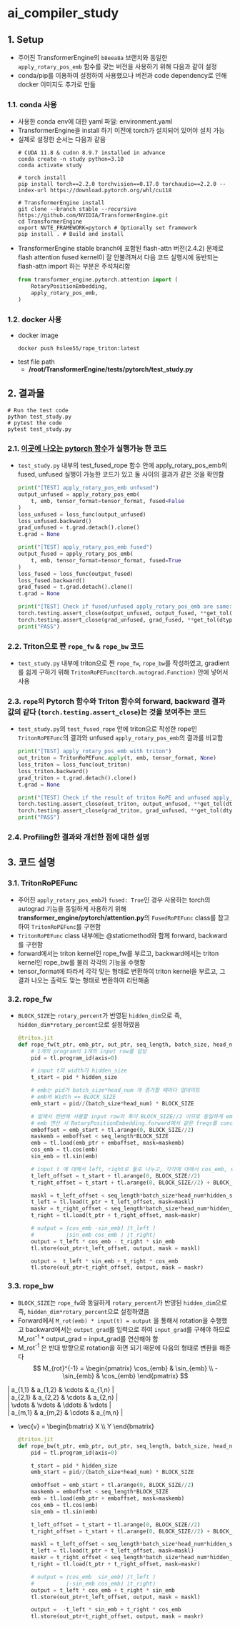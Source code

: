 # ai_compiler_study
## 1. Setup
- 주어진 TransformerEngine의 `b8eea8a` 브랜치와 동일한 `apply_rotary_pos_emb` 함수를 갖는 버전을 사용하기 위해 다음과 같이 설정
- conda/pip를 이용하여 설정하여 사용했으나 버전과 code dependency로 인해 docker 이미지도 추가로 만듦
### 1.1. conda 사용
- 사용한 conda env에 대한 yaml 파일: environment.yaml
- TransformerEngine을 install 하기 이전에 torch가 설치되어 있어야 설치 가능
- 실제로 설정한 순서는 다음과 같음
    ```shell
    # CUDA 11.8 & cudnn 8.9.7 installed in advance
    conda create -n study python=3.10
    conda activate study
    
    # torch install
    pip install torch==2.2.0 torchvision==0.17.0 torchaudio==2.2.0 --index-url https://download.pytorch.org/whl/cu118

    # TransformerEngine install
    git clone --branch stable --recursive https://github.com/NVIDIA/TransformerEngine.git
    cd TransformerEngine
    export NVTE_FRAMEWORK=pytorch # Optionally set framework
    pip install . # Build and install
    ```
- TransformerEngine stable branch에 포함된 flash-attn 버전(2.4.2) 문제로 flash attention fused kernel이 잘 안불려져서 다음 코드 실행시에 동반되는 flash-attn import 하는 부분은 주석처리함
    ```python
    from transformer_engine.pytorch.attention import (
        RotaryPositionEmbedding,
        apply_rotary_pos_emb,
    )
    ```
### 1.2. docker 사용
- docker image
    ```shell
    docker push hslee55/rope_triton:latest
    ```
- test file path
    - **/root/TransformerEngine/tests/pytorch/test_study.py**


## 2. 결과물
```shell
# Run the test code
python test_study.py
# pytest the code
pytest test_study.py
```
### 2.1. [**이곳에 나오는 pytorch 함수**](https://github.com/NVIDIA/TransformerEngine/blob/b8eea8aaa94bb566c3a12384eda064bda8ac4fd7/transformer_engine/pytorch/attention.py#L1170-L1230)가 실행가능 한 코드
- `test_study.py` 내부의 test_fused_rope 함수 안에 apply_rotary_pos_emb의 fused, unfused 실행이 가능한 코드가 있고 둘 사이의 결과가 같은 것을 확인함
    ```python
    print("[TEST] apply_rotary_pos_emb unfused")
    output_unfused = apply_rotary_pos_emb(
        t, emb, tensor_format=tensor_format, fused=False
    )
    loss_unfused = loss_func(output_unfused)
    loss_unfused.backward()
    grad_unfused = t.grad.detach().clone()
    t.grad = None

    print("[TEST] apply_rotary_pos_emb fused")
    output_fused = apply_rotary_pos_emb(
        t, emb, tensor_format=tensor_format, fused=True
    )
    loss_fused = loss_func(output_fused)
    loss_fused.backward()
    grad_fused = t.grad.detach().clone()
    t.grad = None

    print("[TEST] Check if fused/unfused apply_rotary_pos_emb are same:", end=" ")
    torch.testing.assert_close(output_unfused, output_fused, **get_tol(dtype))
    torch.testing.assert_close(grad_unfused, grad_fused, **get_tol(dtype))
    print("PASS")
    ```

### 2.2. Triton으로 짠 `rope_fw` & `rope_bw` 코드
- `test_study.py` 내부에 triton으로 짠 `rope_fw`, `rope_bw`를 작성하였고, gradient를 쉽게 구하기 위해 `TritonRoPEFunc(torch.autograd.Function)` 안에 넣어서 사용

### 2.3. `rope`의 Pytorch 함수와 Triton 함수의 forward, backward 결과 값의 같다 (`torch.testing.assert_close`)는 것을 보여주는 코드
- `test_study.py`의 `test_fused_rope` 안에 triton으로 작성한 rope인 `TritonRoPEFunc`의 결과와 unfused `apply_rotary_pos_emb`의 결과를 비교함
    ```python
    print("[TEST] apply_rotary_pos_emb with triton")
    out_triton = TritonRoPEFunc.apply(t, emb, tensor_format, None)
    loss_triton = loss_func(out_triton)
    loss_triton.backward()
    grad_triton = t.grad.detach().clone()
    t.grad = None

    print("[TEST] Check if the result of triton RoPE and unfused apply_rotary_pos_emb are same:", end=" ")
    torch.testing.assert_close(out_triton, output_unfused, **get_tol(dtype))
    torch.testing.assert_close(grad_triton, grad_unfused, **get_tol(dtype))
    print("PASS")
    ```

### 2.4. Profiling한 결과와 개선한 점에 대한 설명

## 3. 코드 설명
### 3.1. TritonRoPEFunc
- 주어진 `apply_rotary_pos_emb`가 `fused: True`인 경우 사용하는 torch의 autograd 기능을 동일하게 사용하기 위해 **transformer_engine/pytorch/attention.py**의 `FusedRoPEFunc` class를 참고하여 `TritonRoPEFunc`를 구현함
- `TritonRoPEFunc` class 내부에는 @staticmethod와 함께 forward, backward를 구현함
- forward에서는 triton kernel인 rope_fw를 부르고, backward에서는 triton kernel인 rope_bw를 불러 각각의 기능을 수행함
- tensor_format에 따라서 각각 맞는 형태로 변환하여 triton kernel을 부르고, 그 결과 나오는 출력도 맞는 형태로 변환하여 리턴해줌

### 3.2. rope_fw
- `BLOCK_SIZE`는 `rotary_percent`가 반영된 `hidden_dim`으로 즉, `hidden_dim*rotary_percent`으로 설정하였음
    ```python
    @triton.jit
    def rope_fw(t_ptr, emb_ptr, out_ptr, seq_length, batch_size, head_num, hidden_size, BLOCK_SIZE:tl.constexpr):
        # 1개의 program이 1개의 input row를 담당
        pid = tl.program_id(axis=0)

        # input t의 width가 hidden_size
        t_start = pid * hidden_size

        # emb는 pid가 batch_size*head_num 개 증가할 때마다 업데이트
        # emb의 Width == BLOCK_SIZE
        emb_start = pid//(batch_size*head_num) * BLOCK_SIZE

        # 밑에서 한번에 사용할 input row의 폭이 BLOCK_SIZE//2 이므로 동일하게 emboffset도 BLOCK_SIZE//2만 load
        # emb 연산 시 RotaryPositionEmbedding.forward에서 같은 freqs를 concat하므로 BLOCK_SIZE//2를 load하고 두번 반복해서 사용 가능
        emboffset = emb_start + tl.arange(0, BLOCK_SIZE//2)
        maskemb = emboffset < seq_length*BLOCK_SIZE
        emb = tl.load(emb_ptr + emboffset, mask=maskemb)
        cos_emb = tl.cos(emb)
        sin_emb = tl.sin(emb)

        # input t 에 대해서 left, right로 둘로 나누고, 각각에 대해서 cos_emb, sin_emb에 맞는 elemwise mult.를 해준다
        t_left_offset = t_start + tl.arange(0, BLOCK_SIZE//2)
        t_right_offset = t_start + tl.arange(0, BLOCK_SIZE//2) + BLOCK_SIZE//2

        maskl = t_left_offset < seq_length*batch_size*head_num*hidden_size
        t_left = tl.load(t_ptr + t_left_offset, mask=maskl)
        maskr = t_right_offset < seq_length*batch_size*head_num*hidden_size
        t_right = tl.load(t_ptr + t_right_offset, mask=maskr)

        # output = ⌈cos_emb -sin_emb⌉ ⌈t_left ⌉
        #          ⌊sin_emb cos_emb ⌋ ⌊t_right⌋
        output = t_left * cos_emb - t_right * sin_emb
        tl.store(out_ptr+t_left_offset, output, mask = maskl)

        output =  t_left * sin_emb + t_right * cos_emb
        tl.store(out_ptr+t_right_offset, output, mask = maskr)
    ```

### 3.3. rope_bw
- `BLOCK_SIZE`는 `rope_fw`와 동일하게 `rotary_percent`가 반영된 `hidden_dim`으로 즉, `hidden_dim*rotary_percent`으로 설정하였음
- Forward에서 `M_rot(emb) * input(t) = output` 을 통해서 rotation을 수행했고 backward에서는 `output_grad`를 입력으로 하여 `input_grad`를 구해야 하므로 M_rot<sup>-1</sup> * output_grad = input_grad를 연산해야 함
- M_rot<sup>-1</sup> 은 반대 방향으로 rotation을 하면 되기 때문에 다음의 형태로 변환을 해준다
$$
M_{rot}^{-1} =
\begin{pmatrix}
\cos_{emb} & \sin_{emb} \\
-\sin_{emb} & \cos_{emb}
\end{pmatrix}
$$

| a_{1,1} & a_{1,2} & \cdots & a_{1,n} |  
| a_{2,1} & a_{2,2} & \cdots & a_{2,n} |  
| \vdots  & \vdots  & \ddots & \vdots  |  
| a_{m,1} & a_{m,2} & \cdots & a_{m,n} |  


- \vec{v} = \begin{bmatrix} X \\\ Y \end{bmatrix}
    ```python
    @triton.jit
    def rope_bw(t_ptr, emb_ptr, out_ptr, seq_length, batch_size, head_num, hidden_size, BLOCK_SIZE:tl.constexpr):
        pid = tl.program_id(axis=0)

        t_start = pid * hidden_size
        emb_start = pid//(batch_size*head_num) * BLOCK_SIZE

        emboffset = emb_start + tl.arange(0, BLOCK_SIZE//2)
        maskemb = emboffset < seq_length*BLOCK_SIZE
        emb = tl.load(emb_ptr + emboffset, mask=maskemb)
        cos_emb = tl.cos(emb)
        sin_emb = tl.sin(emb)

        t_left_offset = t_start + tl.arange(0, BLOCK_SIZE//2)
        t_right_offset = t_start + tl.arange(0, BLOCK_SIZE//2) + BLOCK_SIZE//2

        maskl = t_left_offset < seq_length*batch_size*head_num*hidden_size
        t_left = tl.load(t_ptr + t_left_offset, mask=maskl)
        maskr = t_right_offset < seq_length*batch_size*head_num*hidden_size
        t_right = tl.load(t_ptr + t_right_offset, mask=maskr)

        # output = ⌈cos_emb  sin_emb⌉ ⌈t_left ⌉
        #          ⌊-sin_emb cos_emb⌋ ⌊t_right⌋
        output = t_left * cos_emb + t_right * sin_emb
        tl.store(out_ptr+t_left_offset, output, mask = maskl)

        output =  -t_left * sin_emb + t_right * cos_emb
        tl.store(out_ptr+t_right_offset, output, mask = maskr)
    ```